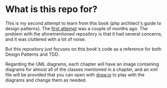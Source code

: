 # What is this repo for?
This is my second attempt to learn from this book (php architect's guide to design patterns). The [first attempt](https://github.com/Mohammed-Lashein/scandiweb-BE-prototype) was a couple of months ago. The problem with the aforementioned repository is that it had several concerns, and it was cluttered with a lot of noise.

But this repository just focuses on this book's code as a reference for both Design Patterns and TDD.

Regarding the UML diagrams, each chapter will have an image containing diagrams for almost all of the classes mentioned in a chapter, and an xml file will be provided that you can open with [draw.io](https://app.diagrams.net/) to play with the diagrams and change them as needed.